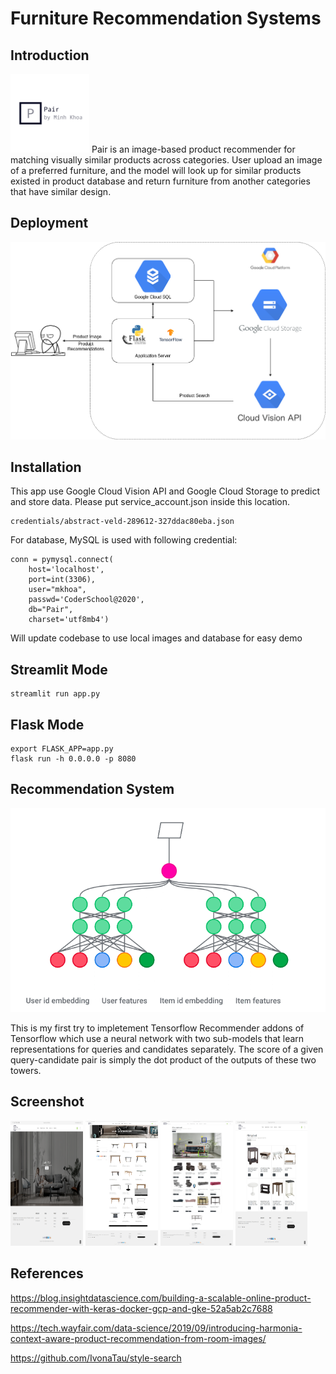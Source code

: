 # Furniture Recommendation Systems
## Introduction
<img src="logo.png" alt="drawing" width="25%"/>
Pair is an image-based product recommender for matching visually similar products across categories. User upload an image of a preferred furniture, and the model will look up for similar products existed in product database and return furniture from another categories that have similar design.

## Deployment
![Deployment](screenshot/Demo%20Setup.png)

## Installation
This app use Google Cloud Vision API and Google Cloud Storage to predict and store data. Please put service_account.json inside this location.
```
credentials/abstract-veld-289612-327ddac80eba.json
```

For database, MySQL is used with following credential:
```
conn = pymysql.connect(
    host='localhost',
    port=int(3306),
    user="mkhoa",
    passwd='CoderSchool@2020',
    db="Pair",
    charset='utf8mb4')
```
Will update codebase to use local images and database for easy demo

## Streamlit Mode
```
streamlit run app.py
```

## Flask Mode
```
export FLASK_APP=app.py
flask run -h 0.0.0.0 -p 8080
```
## Recommendation System
![](screenshot/two-tower.png)

This is my first try to impletement Tensorflow Recommender addons of Tensorflow which use a neural network with two sub-models that learn representations for queries and candidates separately. The score of a given query-candidate pair is simply the dot product of the outputs of these two towers.
## Screenshot
<img src="screenshot/Screenshot01.png" width="23%" height="200px"></img> 
<img src="screenshot/Screenshot02.png" width="23%" height="200px"></img> 
<img src="screenshot/Screenshot03.png" width="23%" height="200px"></img> 
<img src="screenshot/Screenshot04.png" width="23%" height="200px"></img> 

## References
https://blog.insightdatascience.com/building-a-scalable-online-product-recommender-with-keras-docker-gcp-and-gke-52a5ab2c7688

https://tech.wayfair.com/data-science/2019/09/introducing-harmonia-context-aware-product-recommendation-from-room-images/

https://github.com/IvonaTau/style-search

